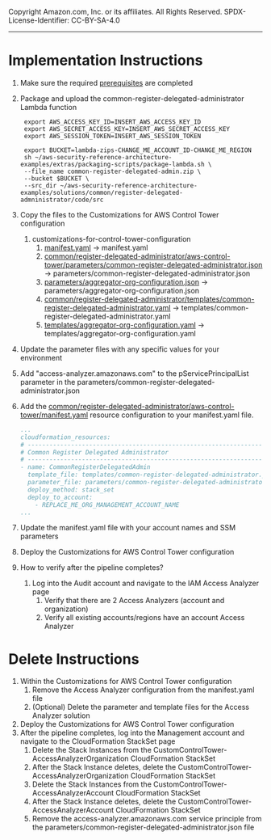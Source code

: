 Copyright Amazon.com, Inc. or its affiliates. All Rights Reserved. SPDX-License-Identifier: CC-BY-SA-4.0

----
   
# Implementation Instructions

1. Make sure the required [prerequisites](../../../../extras/aws-control-tower/prerequisites/README.md) are completed
2. Package and upload the common-register-delegated-administrator Lambda function
   ```shell
    export AWS_ACCESS_KEY_ID=INSERT_AWS_ACCESS_KEY_ID
    export AWS_SECRET_ACCESS_KEY=INSERT_AWS_SECRET_ACCESS_KEY
    export AWS_SESSION_TOKEN=INSERT_AWS_SESSION_TOKEN
   
    export BUCKET=lambda-zips-CHANGE_ME_ACCOUNT_ID-CHANGE_ME_REGION
    sh ~/aws-security-reference-architecture-examples/extras/packaging-scripts/package-lambda.sh \
    --file_name common-register-delegated-admin.zip \
    --bucket $BUCKET \
    --src_dir ~/aws-security-reference-architecture-examples/solutions/common/register-delegated-admninistrator/code/src
   ```
3. Copy the files to the Customizations for AWS Control Tower configuration 
   1. customizations-for-control-tower-configuration
       1. [manifest.yaml](manifest.yaml) -> manifest.yaml 
       2. [common/register-delegated-administrator/aws-control-tower/parameters/common-register-delegated-administrator.json](../../../common/register-delegated-administrator/aws-control-tower/parameters/common-register-delegated-administrator.json) 
          -> parameters/common-register-delegated-administrator.json
       3. [parameters/aggregator-org-configuration.json](parameters/aggregator-org-configuration.json) 
          -> parameters/aggregator-org-configuration.json
       4. [common/register-delegated-administrator/templates/common-register-delegated-administrator.yaml](../../../common/register-delegated-administrator/templates/common-register-delegated-administrator.yaml) 
          -> templates/common-register-delegated-administrator.yaml
       5. [templates/aggregator-org-configuration.yaml](../templates/aggregator-org-configuration.yaml) 
          -> templates/aggregator-org-configuration.yaml
        
4. Update the parameter files with any specific values for your environment
5. Add "access-analyzer.amazonaws.com" to the pServicePrincipalList parameter in the parameters/common-register-delegated-administrator.json
6. Add the [common/register-delegated-administrator/aws-control-tower/manifest.yaml](../../../common/register-delegated-administrator/aws-control-tower)
   resource configuration to your manifest.yaml file.
   ```yaml
   ...
   cloudformation_resources:
   # -----------------------------------------------------------------------------
   # Common Register Delegated Administrator
   # -----------------------------------------------------------------------------
   - name: CommonRegisterDelegatedAdmin
     template_file: templates/common-register-delegated-administrator.yaml
     parameter_file: parameters/common-register-delegated-administrator.json
     deploy_method: stack_set
     deploy_to_account:
       - REPLACE_ME_ORG_MANAGEMENT_ACCOUNT_NAME
   ...
   ```
7. Update the manifest.yaml file with your account names and SSM parameters
8. Deploy the Customizations for AWS Control Tower configuration
9. How to verify after the pipeline completes?
   1. Log into the Audit account and navigate to the IAM Access Analyzer page
      1. Verify that there are 2 Access Analyzers (account and organization)
      2. Verify all existing accounts/regions have an account Access Analyzer
      
# Delete Instructions

1. Within the Customizations for AWS Control Tower configuration
   1. Remove the Access Analyzer configuration from the manifest.yaml file
   2. (Optional) Delete the parameter and template files for the Access Analyzer solution
2. Deploy the Customizations for AWS Control Tower configuration
3. After the pipeline completes, log into the Management account and navigate to the CloudFormation StackSet page
   1. Delete the Stack Instances from the CustomControlTower-AccessAnalyzerOrganization CloudFormation StackSet
   2. After the Stack Instance deletes, delete the CustomControlTower-AccessAnalyzerOrganization CloudFormation StackSet
   3. Delete the Stack Instances from the CustomControlTower-AccessAnalyzerAccount CloudFormation StackSet
   4. After the Stack Instance deletes, delete the CustomControlTower-AccessAnalyzerAccount CloudFormation StackSet
   5. Remove the access-analyzer.amazonaws.com service principle from the 
      parameters/common-register-delegated-administrator.json file
